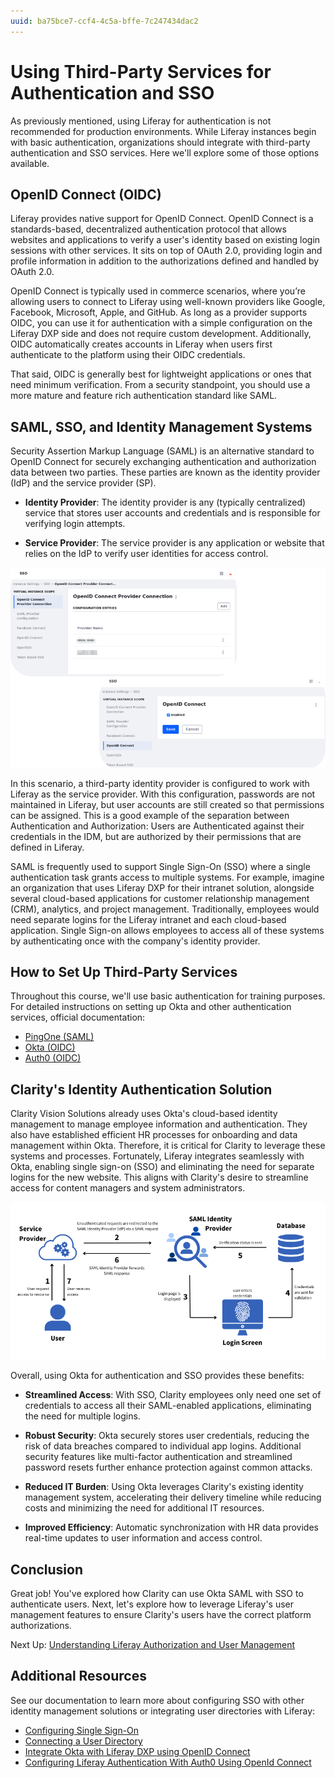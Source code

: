 ```yaml
---
uuid: ba75bce7-ccf4-4c5a-bffe-7c247434dac2
---
```

# Using Third-Party Services for Authentication and SSO

As previously mentioned, using Liferay for authentication is not recommended for production environments. While Liferay instances begin with basic authentication, organizations should integrate with third-party authentication and SSO services. Here we'll explore some of those options available.

## OpenID Connect (OIDC)

Liferay provides native support for OpenID Connect. OpenID Connect is a standards-based, decentralized authentication protocol that allows websites and applications to verify a user's identity based on existing login sessions with other services. It sits on top of OAuth 2.0, providing login and profile information in addition to the authorizations defined and handled by OAuth 2.0.

OpenID Connect is typically used in commerce scenarios, where you’re allowing users to connect to Liferay using well-known providers like Google, Facebook, Microsoft, Apple, and GitHub. As long as a provider supports OIDC, you can use it for authentication with a simple configuration on the Liferay DXP side and does not require custom development. Additionally, OIDC automatically creates accounts in Liferay when users first authenticate to the platform using their OIDC credentials.

That said, OIDC is generally best for lightweight applications or ones that need minimum verification. From a security standpoint, you should use a more mature and feature rich authentication standard like SAML.

## SAML, SSO, and Identity Management Systems

Security Assertion Markup Language (SAML) is an alternative standard to OpenID Connect for securely exchanging authentication and authorization data between two parties. These parties are known as the identity provider (IdP) and the service provider (SP).

* **Identity Provider**: The identity provider is any (typically centralized) service that stores user accounts and credentials and is responsible for verifying login attempts.

* **Service Provider**: The service provider is any application or website that relies on the IdP to verify user identities for access control.

![SAML exchanges authentication and authorization data between identity providers and service providers.](./using-third-party-services-for-authentication-and-sso/images/01.png)

In this scenario, a third-party identity provider is configured to work with Liferay as the service provider. With this configuration, passwords are not maintained in Liferay, but user accounts are still created so that permissions can be assigned. This is a good example of the separation between Authentication and Authorization: Users are Authenticated against their credentials in the IDM, but are authorized by their permissions that are defined in Liferay.

SAML is frequently used to support Single Sign-On (SSO) where a single authentication task grants access to multiple systems. For example, imagine an organization that uses Liferay DXP for their intranet solution, alongside several cloud-based applications for customer relationship management (CRM), analytics, and project management. Traditionally, employees would need separate logins for the Liferay intranet and each cloud-based application. Single Sign-on allows employees to access all of these systems by authenticating once with the company's identity provider.

<!--TASK: Add Diagram -->

## How to Set Up Third-Party Services

Throughout this course, we'll use basic authentication for training purposes. For detailed instructions on setting up Okta and other authentication services, official documentation:

* [PingOne (SAML)](https://learn.liferay.com/web/guest/w/dxp/installation-and-upgrades/securing-liferay/configuring-sso/configuring-liferay-authentication-with-pingone-using-saml)
* [Okta (OIDC)](https://learn.liferay.com/w/dxp/installation-and-upgrades/securing-liferay/configuring-sso/configuring-liferay-authentication-with-okta-using-openid-connect)
* [Auth0 (OIDC)](https://learn.liferay.com/w/dxp/installation-and-upgrades/securing-liferay/configuring-sso/configuring-liferay-authentication-with-auth0-using-openid-connect)

## Clarity's Identity Authentication Solution

Clarity Vision Solutions already uses Okta's cloud-based identity management to manage employee information and authentication. They also have established efficient HR processes for onboarding and data management within Okta. Therefore, it is critical for Clarity to leverage these systems and processes. Fortunately, Liferay integrates seamlessly with Okta, enabling single sign-on (SSO) and eliminating the need for separate logins for the new website. This aligns with Clarity's desire to streamline access for content managers and system administrators.

![Okta logo](./using-third-party-services-for-authentication-and-sso/images/02.png)

Overall, using Okta for authentication and SSO provides these benefits:

* **Streamlined Access**: With SSO, Clarity employees only need one set of credentials to access all their SAML-enabled applications, eliminating the need for multiple logins.

* **Robust Security**: Okta securely stores user credentials, reducing the risk of data breaches compared to individual app logins. Additional security features like multi-factor authentication and streamlined password resets further enhance protection against common attacks.

* **Reduced IT Burden**: Using Okta leverages Clarity's existing identity management system, accelerating their delivery timeline while reducing costs and minimizing the need for additional IT resources.

* **Improved Efficiency**: Automatic synchronization with HR data provides real-time updates to user information and access control.

<!--TASK: Remove?
The following demo provides an illustration of how companies like Clarity can integrate Liferay with third-party services like Okta. If you want to follow along, you'll need an Okta account and a hosted Liferay DXP instance.

### Demo: Configuring Okta as an IdP

Coming Soon!

!!! important
    This demo uses Okta to illustrate a common identity management and SSO scenario. While we are not specifically endorsing the use of Okta as a best practice, we are endorsing the use of external authentication as a best practice.

    While Clarity's current user base may be small, implementing an SSO solution now offers significant advantages that extend beyond simply accommodating future growth. This proactive approach ensures a smooth user experience and robust security posture as Clarity scales.
-->

## Conclusion

Great job! You've explored how Clarity can use Okta SAML with SSO to authenticate users. Next, let's explore how to leverage Liferay's user management features to ensure Clarity's users have the correct platform authorizations. <!--ALT: "Next, let's explore how to leverage Liferay's user management features to authorize Clarity's users within the platform."-->

Next Up: [Understanding Liferay Authorization and User Management](./understanding-liferay-authorization-and-user-management.md)

## Additional Resources

See our documentation to learn more about configuring SSO with other identity management solutions or integrating user directories with Liferay:

* [Configuring Single Sign-On](https://learn.liferay.com/w/dxp/installation-and-upgrades/securing-liferay/configuring-sso)
* [Connecting a User Directory](https://learn.liferay.com/w/dxp/users-and-permissions/connecting-to-a-user-directory/connecting-to-an-ldap-directory)
* [Integrate Okta with Liferay DXP using OpenID Connect](https://learn.liferay.com/w/integrate-okta-with-liferay-dxp-using-openid-connect-1)
* [Configuring Liferay Authentication With Auth0 Using OpenId Connect](https://learn.liferay.com/web/guest/w/dxp/installation-and-upgrades/securing-liferay/configuring-sso/configuring-liferay-authentication-with-auth0-using-openid-connect)
